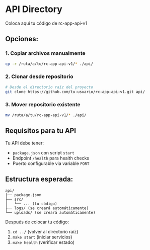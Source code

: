 # API Directory

Coloca aquí tu código de rc-app-api-v1

## Opciones:

### 1. Copiar archivos manualmente
```bash
cp -r /ruta/a/tu/rc-app-api-v1/* ./api/
```

### 2. Clonar desde repositorio
```bash
# Desde el directorio raíz del proyecto
git clone https://github.com/tu-usuario/rc-app-api-v1.git api/
```

### 3. Mover repositorio existente
```bash
mv /ruta/a/tu/rc-app-api-v1/* ./api/
```

## Requisitos para tu API

Tu API debe tener:
- `package.json` con script `start`
- Endpoint `/health` para health checks
- Puerto configurable via variable `PORT`

## Estructura esperada:
```
api/
├── package.json
├── src/
│   └── ... (tu código)
├── logs/ (se creará automáticamente)
└── uploads/ (se creará automáticamente)
```

Después de colocar tu código:
1. `cd ../` (volver al directorio raíz)
2. `make start` (iniciar servicios)
3. `make health` (verificar estado)